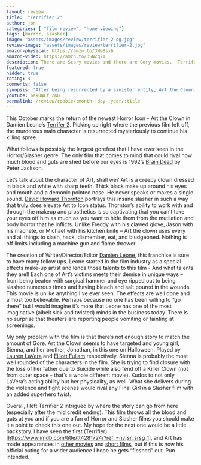 ```yaml
---
layout: review
title:  "Terrifier 2"
author: jon
categories: [ "film review", "home viewing"]
tags: [horror, slasher]
image: "assets/images/review/terrifier-2-og.jpg"
review-image: "assets/images/review/terrifier-2.jpg"
amazon-physical: https://amzn.to/3We8sx6
amazon-video: https://amzn.to/3SNZq71
description: There are Scary movies and there are Gory movies.  Terrifer 2 is much more the latter.  So much more the latter.
featured: true
hidden: true
rating: 4
comments: false
synopsis: "After being resurrected by a sinister entity, Art the Clown returns to Miles County where he must hunt down and destroy a teenage girl and her younger brother on Halloween night. As the body count rises, the siblings fight to stay alive while uncovering the true nature of Art's evil intent."  
youtube: 6KkONLf_ZKU
permalink: /review/robbie/:month-:day-:year/:title
---
```

This October marks the return of the newest Horror Icon - Art the Clown in Damien Leone’s [Terrifer 2](https://www.terrifier2themovie.com/home/).  Picking up right where the previous film left off, the murderous main character is resurrected mysteriously to continue his killing spree.  

What follows is possibly the largest gorefest that I have ever seen in the Horror/Slasher genre.  The only film that comes to mind that could rival how much blood and guts are shed before our eyes is 1992’s [Brain Dead](https://www.imdb.com/title/tt0103873/) by Peter Jackson.  

Let’s talk about the character of Art, shall we?  Art is a creepy clown dressed in black and white with sharp teeth. Thick black make up around his eyes and mouth and a demonic pointed nose.  He never speaks or makes a single sound.  [David Howard Thornton](https://www.imdb.com/name/nm7476686/?ref_=tt_cl_i_1) portrays this insane slasher in such a way that truly does elevate Art to Icon status.  Thornton’s ability to work with and through the makeup and prosthetics is so captivating that you can’t take your eyes off him as much as you want to hide them from the mutilation and body horror that he inflicts.  Unlike Freddy with his clawed glove, Jason with his machete, or Michael with his kitchen knife – Art the clown uses every and all things to slash, hack, dismember, eat, and bludgeoned.  Nothing is off limits including a machine gun and flame thrower.  

The creation of Writer/Director/Editor [Damien Leone](https://www.imdb.com/name/nm2093171/?ref_=tt_cl_dr_1), this franchise is sure to have many follow ups.  Leone started in the film industry as a special effects make-up artist and lends those talents to this film - And what talents they are!! Each one of Art’s victims meets their demise in unique ways – from being beaten with surgical hammer and eye ripped out to being slashed numerous times and having bleach and salt poured in the wounds.  This movie is unlike anything I’ve ever seen.  The effects are well done and almost too believable.  Perhaps because no one has been willing to “go there” but I would imagine it’s more that Leone has one of the most imaginative (albeit sick and twisted) minds in the business today.  There is no surprise that theaters are reporting people vomiting or fainting at screenings.  

My only problem with the film is that there’s not enough story to match the amount of Gore.  Art the Clown seems to have targeted and young girl, Sienna, and her brother, Jonathan, in this one on Halloween.  Played by [Lauren LaVera](https://www.imdb.com/name/nm8367841/?ref_=tt_cl_t_3) and [Elliott Fullam](https://www.imdb.com/name/nm9869437/?ref_=tt_cl_i_14) respectively.  Sienna is probably the most well rounded of the characters in the film.  She is trying to find closure with the loss of her father due to Suicide while also fend off a Killer Clown (not from outer space - that’s a whole different movie).  Kudos to not only LaVera’s acting ability but her physicality, as well.  What she delivers during the violence and fight scenes would rival any Final Girl in a Slasher film with an added superhero twist.

Overall, I left Terrifier 2 intrigued by where the story can go from here (especially after the mid credit ending).  This film throws all the blood and guts at you and if you are a fan of Horror and Slasher films you should make it a point to check this one out. My hope for the next one would be a little backstory.  I have seen the first (Terrifier)[https://www.imdb.com/title/tt4281724/?ref_=nv_sr_srsg_1], and Art has made appearances in [other movies](https://www.imdb.com/title/tt2900624/?ref_=nm_knf_t4) and [short films](https://www.imdb.com/title/tt2900624/?ref_=nm_knf_t4), but if this is now his official outing for a wider audience I hope he gets “fleshed” out.  Pun intended.